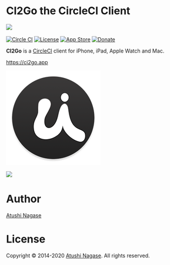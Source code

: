 CI2Go the CircleCI Client
==========================

[![](https://ngs.io/images/appstore-5eb1a238.svg)](http://bit.ly/ci2go-appstore)

[![Circle CI](https://circleci.com/gh/ngs/ci2go/tree/master.svg?style=svg&circle-token=1f0b6a414c7ad111b00900086c9d4446a6a022a9)](https://circleci.com/gh/ngs/ci2go/tree/master)
[![License](https://img.shields.io/github/license/ngs/ci2go.svg)](https://github.com/ngs/ci2go/blob/master/LICENSE)
[![App Store](https://img.shields.io/itunes/v/940028427?label=App%20Store&maxAge=3600)](http://bit.ly/ci2go-appstore)
[![Donate](https://img.shields.io/badge/Donate-PayPal-green.svg)](https://www.paypal.me/atsnngs)

**CI2Go** is a [CircleCI] client for iPhone, iPad, Apple Watch and Mac.

https://ci2go.app

![](CI2Go/Assets.xcassets/AppIcon.appiconset/Mac-256.png)

![](https://ci2go.app/img/screens-dark.png)

Author
======

[Atushi Nagase]

License
=======

Copyright &copy; 2014-2020 [Atushi Nagase]. All rights reserved.

[Atushi Nagase]: https://ngs.io/
[CircleCI]: https://circleci.com/
